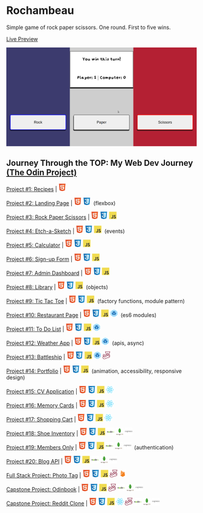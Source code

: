 # Rochambeau

Simple game of rock paper scissors. One round. First to five wins.

[Live Preview](https://bchung54.github.io/rockpaperscissors/)

![Rochambeau screenshot](./rps-screenshot.png)

## Journey Through the TOP: My Web Dev Journey [(The Odin Project)](https://theodinproject.com/)

<p>
    <a href="https://github.com/bchung54/odin-recipes" target="_blank" rel="noreferrer">Project #1: Recipes</a>
    |
    <img src="https://raw.githubusercontent.com/devicons/devicon/master/icons/html5/html5-original.svg" alt="html5" width="20" height="20"/>
</p>
<p>
    <a href="https://github.com/bchung54/landing-page" target="_blank" rel="noreferrer">Project #2: Landing Page</a>
    <span>|</span>
    <img src="https://raw.githubusercontent.com/devicons/devicon/master/icons/html5/html5-original.svg" alt="html5" width="20" height="20"/>
    <img src="https://raw.githubusercontent.com/devicons/devicon/master/icons/css3/css3-original.svg" alt="css3" width="20" height="20"/>
    <span style="margin-left:.25rem">(flexbox)</span>
</p>
<p>
    <a href="https://github.com/bchung54/rockpaperscissors" target="_blank" rel="noreferrer">Project #3: Rock Paper Scissors</a>
    <span>|</span>
    <img src="https://raw.githubusercontent.com/devicons/devicon/master/icons/html5/html5-original.svg" alt="html5" width="20" height="20"/>
    <img src="https://raw.githubusercontent.com/devicons/devicon/master/icons/css3/css3-original.svg" alt="css3" width="20" height="20"/>
    <img src="https://raw.githubusercontent.com/devicons/devicon/master/icons/javascript/javascript-original.svg" alt="javascript" width="20" height="20"/>
</p>
<p>
    <a href="https://github.com/bchung54/etch-a-sketch" target="_blank" rel="noreferrer">Project #4: Etch-a-Sketch</a>
    <span>|</span>
    <img src="https://raw.githubusercontent.com/devicons/devicon/master/icons/html5/html5-original.svg" alt="html5" width="20" height="20"/>
    <img src="https://raw.githubusercontent.com/devicons/devicon/master/icons/css3/css3-original.svg" alt="css3" width="20" height="20"/>
    <img src="https://raw.githubusercontent.com/devicons/devicon/master/icons/javascript/javascript-original.svg" alt="javascript" width="20" height="20"/>
    <span style="margin-left:.25rem">(events)</span>
</p>
<p>
    <a href="https://github.com/bchung54/calc-project" target="_blank" rel="noreferrer">Project #5: Calculator</a>
    <span>|</span>
    <img src="https://raw.githubusercontent.com/devicons/devicon/master/icons/html5/html5-original.svg" alt="html5" width="20" height="20"/>
    <img src="https://raw.githubusercontent.com/devicons/devicon/master/icons/css3/css3-original.svg" alt="css3" width="20" height="20"/>
    <img src="https://raw.githubusercontent.com/devicons/devicon/master/icons/javascript/javascript-original.svg" alt="javascript" width="20" height="20"/>
</p>
<p>
    <a href="https://github.com/bchung54/sign-up-form" target="_blank" rel="noreferrer">Project #6: Sign-up Form</a>
    <span>|</span>
    <img src="https://raw.githubusercontent.com/devicons/devicon/master/icons/html5/html5-original.svg" alt="html5" width="20" height="20"/>
    <img src="https://raw.githubusercontent.com/devicons/devicon/master/icons/css3/css3-original.svg" alt="css3" width="20" height="20"/>
    <img src="https://raw.githubusercontent.com/devicons/devicon/master/icons/javascript/javascript-original.svg" alt="javascript" width="20" height="20"/>
</p>
<p>
    <a href="https://github.com/bchung54/admin-dashboard" target="_blank" rel="noreferrer">Project #7: Admin Dashboard</a>
    <span>|</span>
    <img src="https://raw.githubusercontent.com/devicons/devicon/master/icons/html5/html5-original.svg" alt="html5" width="20" height="20"/>
    <img src="https://raw.githubusercontent.com/devicons/devicon/master/icons/css3/css3-original.svg" alt="css3" width="20" height="20"/>
    <img src="https://raw.githubusercontent.com/devicons/devicon/master/icons/javascript/javascript-original.svg" alt="javascript" width="20" height="20"/>
</p>
<p>
    <a href="https://github.com/bchung54/library-project" target="_blank" rel="noreferrer">Project #8: Library</a>
    <span>|</span>
    <img src="https://raw.githubusercontent.com/devicons/devicon/master/icons/html5/html5-original.svg" alt="html5" width="20" height="20"/>
    <img src="https://raw.githubusercontent.com/devicons/devicon/master/icons/css3/css3-original.svg" alt="css3" width="20" height="20"/>
    <img src="https://raw.githubusercontent.com/devicons/devicon/master/icons/javascript/javascript-original.svg" alt="javascript" width="20" height="20"/>
    <span style="margin-left:.25rem">(objects)</span>
</p>
<p>
    <a href="https://github.com/bchung54/tic-tac-toe" target="_blank" rel="noreferrer">Project #9: Tic Tac Toe</a>
    <span>|</span>
    <img src="https://raw.githubusercontent.com/devicons/devicon/master/icons/html5/html5-original.svg" alt="html5" width="20" height="20"/>
    <img src="https://raw.githubusercontent.com/devicons/devicon/master/icons/css3/css3-original.svg" alt="css3" width="20" height="20"/>
    <img src="https://raw.githubusercontent.com/devicons/devicon/master/icons/javascript/javascript-original.svg" alt="javascript" width="20" height="20"/>
    <span style="margin-left:.25rem">(factory functions, module pattern)</span>
</p>
<p>
    <a href="https://github.com/bchung54/restaurant-page" target="_blank" rel="noreferrer">Project #10: Restaurant Page</a>
    <span>|</span>
    <img src="https://raw.githubusercontent.com/devicons/devicon/master/icons/html5/html5-original.svg" alt="html5" width="20" height="20"/>
    <img src="https://raw.githubusercontent.com/devicons/devicon/master/icons/css3/css3-original.svg" alt="css3" width="20" height="20"/>
    <img src="https://raw.githubusercontent.com/devicons/devicon/master/icons/javascript/javascript-original.svg" alt="javascript" width="20" height="20"/>
    <img src="https://raw.githubusercontent.com/devicons/devicon/master/icons/webpack/webpack-original.svg" alt="webpack" width="20" height="20"/>
    <span style="margin-left:.25rem">(es6 modules)</span>
</p>
<p>
    <a href="https://github.com/bchung54/todo-list" target="_blank" rel="noreferrer">Project #11: To Do List</a>
    <span>|</span>
    <img src="https://raw.githubusercontent.com/devicons/devicon/master/icons/html5/html5-original.svg" alt="html5" width="20" height="20"/>
    <img src="https://raw.githubusercontent.com/devicons/devicon/master/icons/css3/css3-original.svg" alt="css3" width="20" height="20"/>
    <img src="https://raw.githubusercontent.com/devicons/devicon/master/icons/javascript/javascript-original.svg" alt="javascript" width="20" height="20"/>
    <img src="https://raw.githubusercontent.com/devicons/devicon/master/icons/webpack/webpack-original.svg" alt="webpack" width="20" height="20"/>
</p>
<p>
    <a href="https://github.com/bchung54/weather-app" target="_blank" rel="noreferrer">Project #12: Weather App</a>
    <span>|</span>
    <img src="https://raw.githubusercontent.com/devicons/devicon/master/icons/html5/html5-original.svg" alt="html5" width="20" height="20"/>
    <img src="https://raw.githubusercontent.com/devicons/devicon/master/icons/css3/css3-original.svg" alt="css3" width="20" height="20"/>
    <img src="https://raw.githubusercontent.com/devicons/devicon/master/icons/javascript/javascript-original.svg" alt="javascript" width="20" height="20"/>
    <img src="https://raw.githubusercontent.com/devicons/devicon/master/icons/webpack/webpack-original.svg" alt="webpack" width="20" height="20"/>
    <span style="margin-left:.25rem">(apis, async)</span>
</p>
<p>
    <a href="https://github.com/bchung54/battleship" target="_blank" rel="noreferrer">Project #13: Battleship</a>
    <span>|</span>
    <img src="https://raw.githubusercontent.com/devicons/devicon/master/icons/html5/html5-original.svg" alt="html5" width="20" height="20"/>
    <img src="https://raw.githubusercontent.com/devicons/devicon/master/icons/css3/css3-original.svg" alt="css3" width="20" height="20"/>
    <img src="https://raw.githubusercontent.com/devicons/devicon/master/icons/javascript/javascript-original.svg" alt="javascript" width="20" height="20"/>
    <img src="https://raw.githubusercontent.com/devicons/devicon/master/icons/webpack/webpack-original.svg" alt="webpack" width="20" height="20"/>
    <img src="https://raw.githubusercontent.com/devicons/devicon/master/icons/jest/jest-plain.svg" alt="jest" width="20" height="20"/>
</p>
<p>
    <a href="https://github.com/bchung54/portfolio" target="_blank" rel="noreferrer">Project #14: Portfolio</a>
    <span>|</span>
    <img src="https://raw.githubusercontent.com/devicons/devicon/master/icons/html5/html5-original.svg" alt="html5" width="20" height="20"/>
    <img src="https://raw.githubusercontent.com/devicons/devicon/master/icons/css3/css3-original.svg" alt="css3" width="20" height="20"/>
    <img src="https://raw.githubusercontent.com/devicons/devicon/master/icons/javascript/javascript-original.svg" alt="javascript" width="20" height="20"/>
    <span style="margin-left:.25rem">(animation, accessibility, responsive design)</span>
</p>
<p>
    <a href="https://github.com/bchung54/cv-project" target="_blank" rel="noreferrer">Project #15: CV Application</a>
    <span>|</span>
    <img src="https://raw.githubusercontent.com/devicons/devicon/master/icons/html5/html5-original.svg" alt="html5" width="20" height="20"/>
    <img src="https://raw.githubusercontent.com/devicons/devicon/master/icons/css3/css3-original.svg" alt="css3" width="20" height="20"/>
    <img src="https://raw.githubusercontent.com/devicons/devicon/master/icons/javascript/javascript-original.svg" alt="javascript" width="20" height="20"/>
    <img src="https://raw.githubusercontent.com/devicons/devicon/master/icons/react/react-original.svg" alt="react" width="20" height="20"/>
</p>
<p>
    <a href="https://github.com/bchung54/memory-cards" target="_blank" rel="noreferrer">Project #16: Memory Cards</a>
    <span>|</span>
    <img src="https://raw.githubusercontent.com/devicons/devicon/master/icons/html5/html5-original.svg" alt="html5" width="20" height="20"/>
    <img src="https://raw.githubusercontent.com/devicons/devicon/master/icons/css3/css3-original.svg" alt="css3" width="20" height="20"/>
    <img src="https://raw.githubusercontent.com/devicons/devicon/master/icons/javascript/javascript-original.svg" alt="javascript" width="20" height="20"/>
    <img src="https://raw.githubusercontent.com/devicons/devicon/master/icons/react/react-original.svg" alt="react" width="20" height="20"/>
</p>
<p>
    <a href="https://github.com/bchung54/shopping-cart" target="_blank" rel="noreferrer">Project #17: Shopping Cart</a>
    <span>|</span>
    <img src="https://raw.githubusercontent.com/devicons/devicon/master/icons/html5/html5-original.svg" alt="html5" width="20" height="20"/>
    <img src="https://raw.githubusercontent.com/devicons/devicon/master/icons/css3/css3-original.svg" alt="css3" width="20" height="20"/>
    <img src="https://raw.githubusercontent.com/devicons/devicon/master/icons/javascript/javascript-original.svg" alt="javascript" width="20" height="20"/>
    <img src="https://raw.githubusercontent.com/devicons/devicon/master/icons/react/react-original.svg" alt="react" width="20" height="20"/>
</p>
<p>
    <a href="https://github.com/bchung54/inventory-app" target="_blank" rel="noreferrer">Project #18: Shoe Inventory</a>
    <span>|</span>
    <img src="https://raw.githubusercontent.com/devicons/devicon/master/icons/html5/html5-original.svg" alt="html5" width="20" height="20"/>
    <img src="https://raw.githubusercontent.com/devicons/devicon/master/icons/css3/css3-original.svg" alt="css3" width="20" height="20"/>
    <img src="https://raw.githubusercontent.com/devicons/devicon/master/icons/javascript/javascript-original.svg" alt="javascript" width="20" height="20"/>
    <img src="https://raw.githubusercontent.com/devicons/devicon/master/icons/nodejs/nodejs-original-wordmark.svg" alt="nodejs" width="20" height="20"/>
    <img src="https://raw.githubusercontent.com/devicons/devicon/master/icons/mongodb/mongodb-original-wordmark.svg" alt="mongodb" width="20" height="20"/>
    <img src="https://raw.githubusercontent.com/devicons/devicon/master/icons/express/express-original-wordmark.svg" alt="express" width="20" height="20"/>
</p>
<p>
    <a href="https://github.com/bchung54/members-only" target="_blank" rel="noreferrer">Project #19: Members Only</a>
    <span>|</span>
    <img src="https://raw.githubusercontent.com/devicons/devicon/master/icons/html5/html5-original.svg" alt="html5" width="20" height="20"/>
    <img src="https://raw.githubusercontent.com/devicons/devicon/master/icons/css3/css3-original.svg" alt="css3" width="20" height="20"/>
    <img src="https://raw.githubusercontent.com/devicons/devicon/master/icons/javascript/javascript-original.svg" alt="javascript" width="20" height="20"/>
    <img src="https://raw.githubusercontent.com/devicons/devicon/master/icons/nodejs/nodejs-original-wordmark.svg" alt="nodejs" width="20" height="20"/>
    <img src="https://raw.githubusercontent.com/devicons/devicon/master/icons/mongodb/mongodb-original-wordmark.svg" alt="mongodb" width="20" height="20"/>
    <img src="https://raw.githubusercontent.com/devicons/devicon/master/icons/express/express-original-wordmark.svg" alt="express" width="20" height="20"/>
    <span style="margin-left:.25rem">(authentication)</span>
</p>
<p>
    <a href="https://github.com/bchung54/blog-api" target="_blank" rel="noreferrer">Project #20: Blog API</a>
    <span>|</span>
    <img src="https://raw.githubusercontent.com/devicons/devicon/master/icons/html5/html5-original.svg" alt="html5" width="20" height="20"/>
    <img src="https://raw.githubusercontent.com/devicons/devicon/master/icons/css3/css3-original.svg" alt="css3" width="20" height="20"/>
    <img src="https://raw.githubusercontent.com/devicons/devicon/master/icons/javascript/javascript-original.svg" alt="javascript" width="20" height="20"/>
    <img src="https://raw.githubusercontent.com/devicons/devicon/master/icons/nodejs/nodejs-original-wordmark.svg" alt="nodejs" width="20" height="20"/>
    <img src="https://raw.githubusercontent.com/devicons/devicon/master/icons/mongodb/mongodb-original-wordmark.svg" alt="mongodb" width="20" height="20"/>
    <img src="https://raw.githubusercontent.com/devicons/devicon/master/icons/express/express-original-wordmark.svg" alt="express" width="20" height="20"/>
</p>
<p>
    <a href="https://github.com/bchung54/photo-tag" target="_blank" rel="noreferrer">Full Stack Project: Photo Tag</a>
    <span>|</span>
    <img src="https://raw.githubusercontent.com/devicons/devicon/master/icons/html5/html5-original.svg" alt="html5" width="20" height="20"/>
    <img src="https://raw.githubusercontent.com/devicons/devicon/master/icons/css3/css3-original.svg" alt="css3" width="20" height="20"/>
    <img src="https://raw.githubusercontent.com/devicons/devicon/master/icons/javascript/javascript-original.svg" alt="javascript" width="20" height="20"/>
    <img src="https://raw.githubusercontent.com/devicons/devicon/master/icons/jest/jest-plain.svg" alt="jest" width="20" height="20"/>
    <img src="https://raw.githubusercontent.com/devicons/devicon/master/icons/firebase/firebase-plain.svg" alt="firebase" width="20" height="20"/>
</p>
<p>
    <a href="https://github.com/bchung54/odin-meta-api" target="_blank" rel="noreferrer">Capstone Project: Odinbook</a>
    <span>|</span>
    <img src="https://raw.githubusercontent.com/devicons/devicon/master/icons/html5/html5-original.svg" alt="html5" width="20" height="20"/>
    <img src="https://raw.githubusercontent.com/devicons/devicon/master/icons/css3/css3-original.svg" alt="css3" width="20" height="20"/>
    <img src="https://raw.githubusercontent.com/devicons/devicon/master/icons/javascript/javascript-original.svg" alt="javascript" width="20" height="20"/>
    <img src="https://raw.githubusercontent.com/devicons/devicon/master/icons/jest/jest-plain.svg" alt="jest" width="20" height="20"/>
    <img src="https://raw.githubusercontent.com/devicons/devicon/master/icons/nodejs/nodejs-original-wordmark.svg" alt="nodejs" width="20" height="20"/>
    <img src="https://raw.githubusercontent.com/devicons/devicon/master/icons/mongodb/mongodb-original-wordmark.svg" alt="mongodb" width="20" height="20"/>
    <img src="https://raw.githubusercontent.com/devicons/devicon/master/icons/express/express-original-wordmark.svg" alt="express" width="20" height="20"/>
</p>
<p>
    <a href="https://github.com/bchung54/reddit-clone" target="_blank" rel="noreferrer">Capstone Project: Reddit Clone</a>
    <span>|</span>
    <img src="https://raw.githubusercontent.com/devicons/devicon/master/icons/html5/html5-original.svg" alt="html5" width="20" height="20"/>
    <img src="https://raw.githubusercontent.com/devicons/devicon/master/icons/css3/css3-original.svg" alt="css3" width="20" height="20"/>
    <img src="https://raw.githubusercontent.com/devicons/devicon/master/icons/javascript/javascript-original.svg" alt="javascript" width="20" height="20"/>
    <img src="https://raw.githubusercontent.com/devicons/devicon/master/icons/react/react-original.svg" alt="react" width="20" height="20"/>
    <img src="https://raw.githubusercontent.com/devicons/devicon/master/icons/jest/jest-plain.svg" alt="jest" width="20" height="20"/>
    <img src="https://raw.githubusercontent.com/devicons/devicon/master/icons/nodejs/nodejs-original-wordmark.svg" alt="nodejs" width="20" height="20"/>
    <img src="https://raw.githubusercontent.com/devicons/devicon/master/icons/mongodb/mongodb-original-wordmark.svg" alt="mongodb" width="20" height="20"/>
    <img src="https://raw.githubusercontent.com/devicons/devicon/master/icons/express/express-original-wordmark.svg" alt="express" width="20" height="20"/>
</p>

